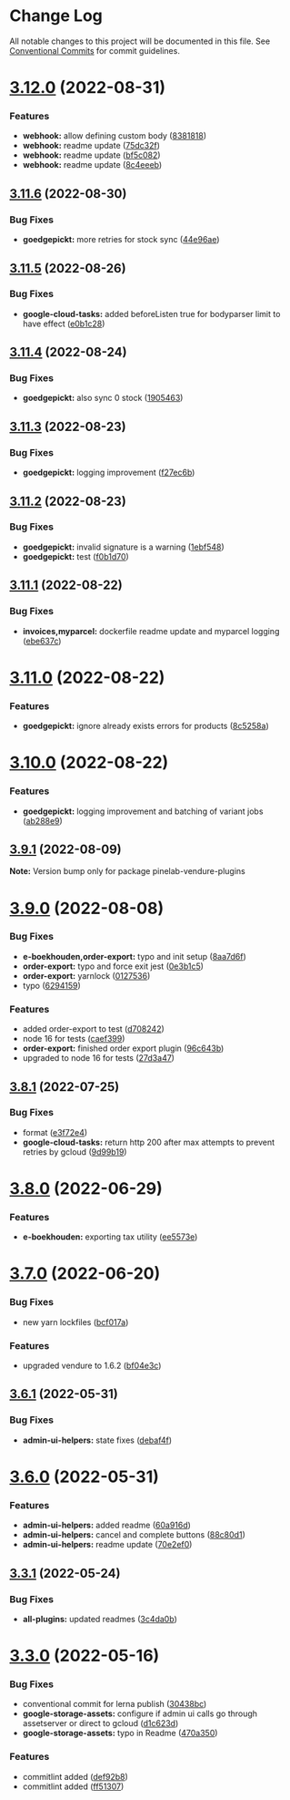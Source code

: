 # Change Log

All notable changes to this project will be documented in this file.
See [Conventional Commits](https://conventionalcommits.org) for commit guidelines.

# [3.12.0](https://github.com/martijnvdbrug/pinelab-vendure-plugins/compare/v3.11.6...v3.12.0) (2022-08-31)

### Features

- **webhook:** allow defining custom body ([8381818](https://github.com/martijnvdbrug/pinelab-vendure-plugins/commit/8381818e36af9e6a19b009ab5f914e92cb2df6d0))
- **webhook:** readme update ([75dc32f](https://github.com/martijnvdbrug/pinelab-vendure-plugins/commit/75dc32ffd330e444f43d3de8ce04ce53b9c3f72f))
- **webhook:** readme update ([bf5c082](https://github.com/martijnvdbrug/pinelab-vendure-plugins/commit/bf5c082595389bc41a6b9c856804add0cbf5a40e))
- **webhook:** readme update ([8c4eeeb](https://github.com/martijnvdbrug/pinelab-vendure-plugins/commit/8c4eeebff7b6fa0e3f1f2899c43d886a2a589624))

## [3.11.6](https://github.com/martijnvdbrug/pinelab-vendure-plugins/compare/v3.11.5...v3.11.6) (2022-08-30)

### Bug Fixes

- **goedgepickt:** more retries for stock sync ([44e96ae](https://github.com/martijnvdbrug/pinelab-vendure-plugins/commit/44e96ae2281693cb567064b1f86e1d282d6e21e1))

## [3.11.5](https://github.com/martijnvdbrug/pinelab-vendure-plugins/compare/v3.11.4...v3.11.5) (2022-08-26)

### Bug Fixes

- **google-cloud-tasks:** added beforeListen true for bodyparser limit to have effect ([e0b1c28](https://github.com/martijnvdbrug/pinelab-vendure-plugins/commit/e0b1c28d9ffced3e81f4686ae06f62ef3eb01685))

## [3.11.4](https://github.com/martijnvdbrug/pinelab-vendure-plugins/compare/v3.11.3...v3.11.4) (2022-08-24)

### Bug Fixes

- **goedgepickt:** also sync 0 stock ([1905463](https://github.com/martijnvdbrug/pinelab-vendure-plugins/commit/1905463de9d964effdbe7c329ac83f259c9d4f75))

## [3.11.3](https://github.com/martijnvdbrug/pinelab-vendure-plugins/compare/v3.11.2...v3.11.3) (2022-08-23)

### Bug Fixes

- **goedgepickt:** logging improvement ([f27ec6b](https://github.com/martijnvdbrug/pinelab-vendure-plugins/commit/f27ec6bc3e47825f13c8a19ba6b6b197ebb0e31a))

## [3.11.2](https://github.com/martijnvdbrug/pinelab-vendure-plugins/compare/v3.11.1...v3.11.2) (2022-08-23)

### Bug Fixes

- **goedgepickt:** invalid signature is a warning ([1ebf548](https://github.com/martijnvdbrug/pinelab-vendure-plugins/commit/1ebf54807486b7321962b613c75fa8b6502e2489))
- **goedgepickt:** test ([f0b1d70](https://github.com/martijnvdbrug/pinelab-vendure-plugins/commit/f0b1d7016a6513ccc109a91c961d141db49320af))

## [3.11.1](https://github.com/martijnvdbrug/pinelab-vendure-plugins/compare/v3.11.0...v3.11.1) (2022-08-22)

### Bug Fixes

- **invoices,myparcel:** dockerfile readme update and myparcel logging ([ebe637c](https://github.com/martijnvdbrug/pinelab-vendure-plugins/commit/ebe637c877fc6791480f9ff47ac11109b4c116ca))

# [3.11.0](https://github.com/martijnvdbrug/pinelab-vendure-plugins/compare/v3.10.0...v3.11.0) (2022-08-22)

### Features

- **goedgepickt:** ignore already exists errors for products ([8c5258a](https://github.com/martijnvdbrug/pinelab-vendure-plugins/commit/8c5258adbdb2c7cbe2e8b959b77a120e742753c9))

# [3.10.0](https://github.com/martijnvdbrug/pinelab-vendure-plugins/compare/v3.9.1...v3.10.0) (2022-08-22)

### Features

- **goedgepickt:** logging improvement and batching of variant jobs ([ab288e9](https://github.com/martijnvdbrug/pinelab-vendure-plugins/commit/ab288e9db81a1dd1ebcaefbcdf959ee1bcb1f213))

## [3.9.1](https://github.com/martijnvdbrug/pinelab-vendure-plugins/compare/v3.9.0...v3.9.1) (2022-08-09)

**Note:** Version bump only for package pinelab-vendure-plugins

# [3.9.0](https://github.com/martijnvdbrug/pinelab-vendure-plugins/compare/v3.8.1...v3.9.0) (2022-08-08)

### Bug Fixes

- **e-boekhouden,order-export:** typo and init setup ([8aa7d6f](https://github.com/martijnvdbrug/pinelab-vendure-plugins/commit/8aa7d6f8eba822b2610cc27c728c20a1305fed6d))
- **order-export:** typo and force exit jest ([0e3b1c5](https://github.com/martijnvdbrug/pinelab-vendure-plugins/commit/0e3b1c5366f7061385dae1df1bc9c697f98d94cc))
- **order-export:** yarnlock ([0127536](https://github.com/martijnvdbrug/pinelab-vendure-plugins/commit/012753673e8cc797ab7f4cc781aed0600dae1bb5))
- typo ([6294159](https://github.com/martijnvdbrug/pinelab-vendure-plugins/commit/62941597a86414d48a01af8ea537a317dcf5cdb8))

### Features

- added order-export to test ([d708242](https://github.com/martijnvdbrug/pinelab-vendure-plugins/commit/d70824220a7453bbc2a18de33ca38afbe31ecfe9))
- node 16 for tests ([caef399](https://github.com/martijnvdbrug/pinelab-vendure-plugins/commit/caef399a0fd025c4b2c30c3bddabd5d0614a301e))
- **order-export:** finished order export plugin ([96c643b](https://github.com/martijnvdbrug/pinelab-vendure-plugins/commit/96c643b728582afb4435e32d2d33eb2017cb6592))
- upgraded to node 16 for tests ([27d3a47](https://github.com/martijnvdbrug/pinelab-vendure-plugins/commit/27d3a47153b1aa462590481f4cbc514df51af419))

## [3.8.1](https://github.com/martijnvdbrug/pinelab-vendure-plugins/compare/v3.8.0...v3.8.1) (2022-07-25)

### Bug Fixes

- format ([e3f72e4](https://github.com/martijnvdbrug/pinelab-vendure-plugins/commit/e3f72e40e188ab05428f5f46a0bae08ce16c8cc6))
- **google-cloud-tasks:** return http 200 after max attempts to prevent retries by gcloud ([9d99b19](https://github.com/martijnvdbrug/pinelab-vendure-plugins/commit/9d99b19a03c51ea93efa4b7d48cc543c50734bee))

# [3.8.0](https://github.com/martijnvdbrug/pinelab-vendure-plugins/compare/v3.7.0...v3.8.0) (2022-06-29)

### Features

- **e-boekhouden:** exporting tax utility ([ee5573e](https://github.com/martijnvdbrug/pinelab-vendure-plugins/commit/ee5573ea65e96542e7c10d8a94f5aba069e40214))

# [3.7.0](https://github.com/martijnvdbrug/pinelab-vendure-plugins/compare/v3.6.1...v3.7.0) (2022-06-20)

### Bug Fixes

- new yarn lockfiles ([bcf017a](https://github.com/martijnvdbrug/pinelab-vendure-plugins/commit/bcf017a3bbf7f7581a2e02b4bcc1cc1ab18fca88))

### Features

- upgraded vendure to 1.6.2 ([bf04e3c](https://github.com/martijnvdbrug/pinelab-vendure-plugins/commit/bf04e3c3e4e41d338622b9487bd2e7c54e7d299f))

## [3.6.1](https://github.com/martijnvdbrug/pinelab-vendure-plugins/compare/v3.6.0...v3.6.1) (2022-05-31)

### Bug Fixes

- **admin-ui-helpers:** state fixes ([debaf4f](https://github.com/martijnvdbrug/pinelab-vendure-plugins/commit/debaf4f9c22b8d2b34062d63adb2868c6f586274))

# [3.6.0](https://github.com/martijnvdbrug/pinelab-vendure-plugins/compare/v3.5.4...v3.6.0) (2022-05-31)

### Features

- **admin-ui-helpers:** added readme ([60a916d](https://github.com/martijnvdbrug/pinelab-vendure-plugins/commit/60a916d7403b3eedbe068a75e468a24f2cd06ab6))
- **admin-ui-helpers:** cancel and complete buttons ([88c80d1](https://github.com/martijnvdbrug/pinelab-vendure-plugins/commit/88c80d188d11be95524aecf1b5abfcb8c100ba3b))
- **admin-ui-helpers:** readme update ([70e2ef0](https://github.com/martijnvdbrug/pinelab-vendure-plugins/commit/70e2ef07fcc1a88cccb7e966d0ed1173065c9189))

## [3.3.1](https://github.com/martijnvdbrug/pinelab-vendure-plugins/compare/v3.3.0...v3.3.1) (2022-05-24)

### Bug Fixes

- **all-plugins:** updated readmes ([3c4da0b](https://github.com/martijnvdbrug/pinelab-vendure-plugins/commit/3c4da0b54712bd864ddc2336d40073169c58e052))

# [3.3.0](https://github.com/martijnvdbrug/pinelab-vendure-plugins/compare/v3.2.0...v3.3.0) (2022-05-16)

### Bug Fixes

- conventional commit for lerna publish ([30438bc](https://github.com/martijnvdbrug/pinelab-vendure-plugins/commit/30438bcc4213ef8c83b7efb873b595b0a793fc3d))
- **google-storage-assets:** configure if admin ui calls go through assetserver or direct to gcloud ([d1c623d](https://github.com/martijnvdbrug/pinelab-vendure-plugins/commit/d1c623db1dceb112f62bced60f3b10cd083ada4b))
- **google-storage-assets:** typo in Readme ([470a350](https://github.com/martijnvdbrug/pinelab-vendure-plugins/commit/470a350df4ac40cda758e2bcace54f9a9e7a6526))

### Features

- commitlint added ([def92b8](https://github.com/martijnvdbrug/pinelab-vendure-plugins/commit/def92b88d7b82b8ddb6fc2c9e3a649830df07bdc))
- commitlint added ([ff51307](https://github.com/martijnvdbrug/pinelab-vendure-plugins/commit/ff51307a4d2ede87573db9e910cc8ab513f9908c))
